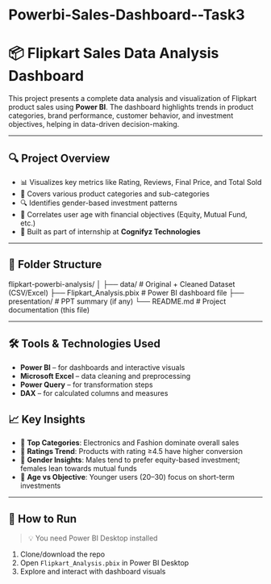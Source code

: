 # Powerbi-Sales-Dashboard--Task3

# 📦 Flipkart Sales Data Analysis Dashboard

This project presents a complete data analysis and visualization of Flipkart product sales using **Power BI**. The dashboard highlights trends in product categories, brand performance, customer behavior, and investment objectives, helping in data-driven decision-making.

---

## 🔍 Project Overview

- 📊 Visualizes key metrics like Rating, Reviews, Final Price, and Total Sold
- 📁 Covers various product categories and sub-categories
- 🔍 Identifies gender-based investment patterns
- 🧠 Correlates user age with financial objectives (Equity, Mutual Fund, etc.)
- 🎯 Built as part of internship at **Cognifyz Technologies**

---

## 📂 Folder Structure
flipkart-powerbi-analysis/
│
├── data/ # Original + Cleaned Dataset (CSV/Excel)
├── Flipkart_Analysis.pbix # Power BI dashboard file
├── presentation/ # PPT summary (if any)
└── README.md # Project documentation (this file)


---

## 🛠 Tools & Technologies Used

- **Power BI** – for dashboards and interactive visuals  
- **Microsoft Excel** – data cleaning and preprocessing  
- **Power Query** – for transformation steps  
- **DAX** – for calculated columns and measures

## 📈 Key Insights

- 📌 **Top Categories**: Electronics and Fashion dominate overall sales
- 📌 **Ratings Trend**: Products with rating ≥4.5 have higher conversion
- 📌 **Gender Insights**: Males tend to prefer equity-based investment; females lean towards mutual funds
- 📌 **Age vs Objective**: Younger users (20–30) focus on short-term investments

---

## 📜 How to Run

> 💡 You need Power BI Desktop installed

1. Clone/download the repo
2. Open `Flipkart_Analysis.pbix` in Power BI Desktop
3. Explore and interact with dashboard visuals





